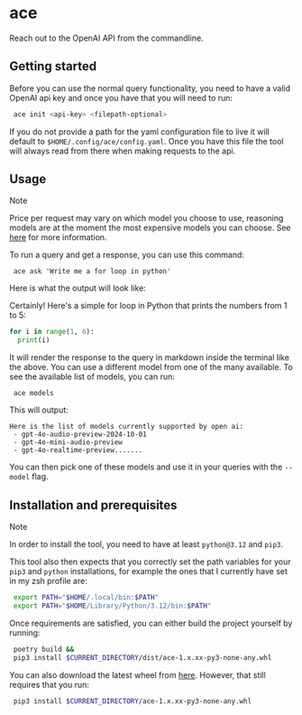 # ace

Reach out to the OpenAI API from the commandline.

## Getting started

Before you can use the normal query functionality, you need to have a valid OpenAI api key and once you have that
you will need to run:

```bash
 ace init <api-key> <filepath-optional>
```

If you do not provide a path for the yaml configuration file to live it will default to `$HOME/.config/ace/config.yaml`.
Once you have this file the tool will always read from there when making requests to the api.

## Usage

> [!NOTE]
> Price per request may vary on which model you choose to use, reasoning models are at the moment
> the most expensive models you can choose. See [here](https://platform.openai.com/docs/pricing) for more information.

To run a query and get a response, you can use this command:

```
 ace ask 'Write me a for loop in python'
```

Here is what the output will look like:

Certainly! Here's a simple for loop in Python that prints the numbers from 1 to 5:
```python
for i in range(1, 6):
  print(i)
```

It will render the response to the query in markdown inside the terminal like the above.
You can use a different model from one of the many available. To see the available list of models,
you can run:
```
 ace models
```
This will output:
```
Here is the list of models currently supported by open ai:
 - gpt-4o-audio-preview-2024-10-01
 - gpt-4o-mini-audio-preview
 - gpt-4o-realtime-preview.......
```
You can then pick one of these models and use it in your queries with the `--model` flag.


## Installation and prerequisites

> [!NOTE]
> In order to install the tool, you need to have at least ``python@3.12`` and ``pip3``.

This tool also then expects that you correctly set the path variables for your ``pip3`` and ``python``
installations, for example the ones that I currently have set in my zsh profile are:

```bash
 export PATH="$HOME/.local/bin:$PATH"
 export PATH="$HOME/Library/Python/3.12/bin:$PATH"
```

Once requirements are satisfied, you can either build the project yourself by running:

```bash
 poetry build &&
 pip3 install $CURRENT_DIRECTORY/dist/ace-1.x.xx-py3-none-any.whl
```

You can also download the latest wheel from [here](https://github.com/ch55secake/weather-cli/releases). However, that still requires that
you run:
```bash
 pip3 install $CURRENT_DIRECTORY/ace-1.x.xx-py3-none-any.whl
```
